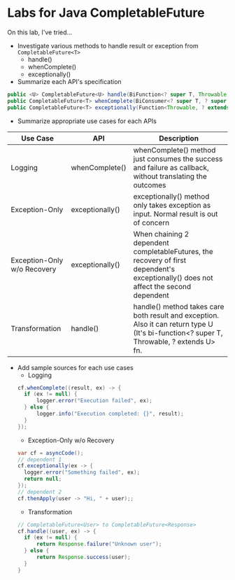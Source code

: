 # Labs for Java CompletableFuture
On this lab, I've tried...
- Investigate various methods to handle result or exception from `CompletableFuture<T>`
  - handle()
  - whenComplete()
  - exceptionally()
- Summarize each API's specification
```java
public <U> CompletableFuture<U> handle(BiFunction<? super T, Throwable, ? extends U> fn);
public CompletableFuture<T> whenComplete(BiConsumer<? super T, ? super Throwable> action);
public CompletableFuture<T> exceptionally(Function<Throwable, ? extends T> fn);
```
- Summarize appropriate use cases for each APIs

| Use Case                    | API             | Description                                                                                                                              |
|-----------------------------|-----------------|------------------------------------------------------------------------------------------------------------------------------------------|
| Logging                     | whenComplete()  | whenComplete() method just consumes the success and failure as callback, without translating the outcomes                                |
| Exception-Only              | exceptionally() | exceptionally() method only takes exception as input. Normal result is out of concern                                                    |
| Exception-Only w/o Recovery | exceptionally() | When chaining 2 dependent completableFutures, the recovery of first dependent's exceptionally() does not affect the second dependent     |
| Transformation              | handle()        | handle() method takes care both result and exception. Also it can return type U (It's bi-function<? super T, Throwable, ? extends U> fn. |

- Add sample sources for each use cases
  - Logging
  ```java
  cf.whenComplete((result, ex) -> {
    if (ex != null) {
        logger.error("Execution failed", ex);
    } else {
        logger.info("Execution completed: {}", result);
    }
  });
  ```
  - Exception-Only w/o Recovery
  ```java
  var cf = asyncCode();
  // dependent 1
  cf.exceptionally(ex -> {
    logger.error("Something failed", ex);
    return null;
  });
  // dependent 2
  cf.thenApply(user -> "Hi, " + user);;
  ```
  - Transformation
  ```java
  // CompletableFuture<User> to CompletableFuture<Response>
  cf.handle((user, ex) -> {
    if (ex != null) {
        return Response.failure("Unknown user");
    } else {
        return Response.success(user);
    }
  }
  ``` 



